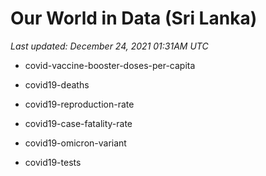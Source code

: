 # Our World in Data (Sri Lanka)

*Last updated: December 24, 2021 01:31AM UTC*

* covid-vaccine-booster-doses-per-capita

* covid19-deaths

* covid19-reproduction-rate

* covid19-case-fatality-rate

* covid19-omicron-variant

* covid19-tests